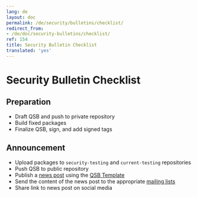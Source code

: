 ```yaml
---
lang: de
layout: doc
permalink: /de/security/bulletins/checklist/
redirect_from:
- /de/doc/security-bulletins/checklist/
ref: 154
title: Security Bulletin Checklist
translated: 'yes'
---
```


Security Bulletin Checklist
===========================

Preparation
-----------

 * Draft QSB and push to private repository
 * Build fixed packages
 * Finalize QSB, sign, and add signed tags

Announcement
------------

 * Upload packages to `security-testing` and `current-testing` repositories
 * Push QSB to public repository
 * Publish a [news post](/news/) using the [QSB Template](/de/security/bulletins/template/)
 * Send the content of the news post to the appropriate [mailing lists](/de/support/) 
 * Share link to news post on social media